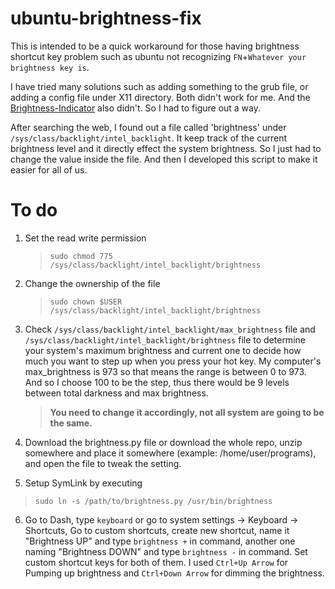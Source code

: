 # ubuntu-brightness-fix

This is intended to be a quick workaround for those having brightness shortcut key problem such as ubuntu not recognizing `FN`+`Whatever your brightness key is`. 

I have tried many solutions such as adding something to the grub file, or adding a config file under X11 directory. Both didn't work for me. And the [Brightness-Indicator](https://launchpad.net/indicator-brightness) also didn't. So I had to figure out a way. 

After searching the web, I found out a file called 'brightness' under `/sys/class/backlight/intel_backlight`. It keep track of the current brightness level and it directly effect the system brightness. So I just had to change the value inside the file. And then I developed this script to make it easier for all of us. 

# To do
1. Set the read write permission 
    
    >`sudo chmod 775 /sys/class/backlight/intel_backlight/brightness`

2. Change the ownership of the file 
    
    >`sudo chown $USER /sys/class/backlight/intel_backlight/brightness`

3. Check `/sys/class/backlight/intel_backlight/max_brightness` file and `/sys/class/backlight/intel_backlight/brightness` file to determine your system's maximum brightness and current one to decide how much you want to step up when you press your hot key. My computer's max_brightness is 973 so that means the range is between 0 to 973. And so I choose 100 to be the step, thus there would be 9 levels between total darkness and max brightness. 

    >**You need to change it accordingly, not all system are going to be the same.**

4. Download the brightness.py file or download the whole repo, unzip somewhere and place it somewhere (example: /home/user/programs), and open the file to tweak the setting.

5. Setup SymLink by executing 
>`sudo ln -s /path/to/brightness.py /usr/bin/brightness`

6. Go to Dash, type `keyboard` or go to system settings -> Keyboard -> Shortcuts, Go to custom shortcuts, create new shortcut, name it "Brightness UP" and type `brightness +` in command, another one naming "Brightness DOWN" and type `brightness -` in command. Set custom shortcut keys for both of them. I used `Ctrl+Up Arrow` for Pumping up brightness and `Ctrl+Down Arrow` for dimming the brightness.
